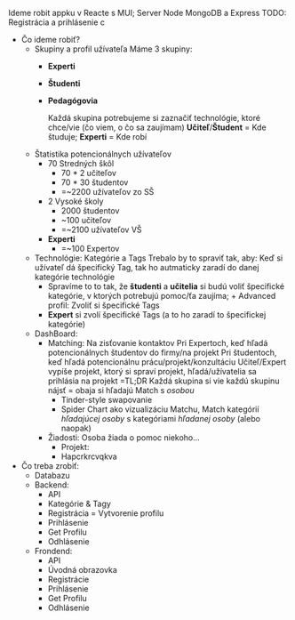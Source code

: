 Ideme robit appku v Reacte s MUI; Server Node MongoDB a Express
TODO: Registrácia a prihlásenie c

- Čo ideme robiť?
	- Skupiny a profil užívateľa
	  Máme 3 skupiny:
		- **Experti**
		- **Študenti**
		- **Pedagógovia**
		  
		  Každá skupina potrebujeme si zaznačiť technológie, ktoré chce/vie (čo viem, o čo sa zaujímam)
		  **Učiteľ**/**Študent** = Kde študuje; **Experti** = Kde robí
	- Štatistika potencionálnych užívateľov
		- 70 Stredných škôl
			- 70 * 2 učiteľov
			- 70 * 30 študentov
			- =~2200 užívateľov zo SŠ
		- 2 Vysoké školy
			- 2000 študentov
			- ~100 učiteľov
			- =~2100 užívateľov VŠ
		- **Experti**
			- =~100 Expertov
	- Technológie: Kategórie a Tags
	  Trebalo by to spraviť tak, aby: Keď si užívateľ dá špecifický Tag, tak ho autmaticky zaradí do danej kategórie technológie
		- Spravíme to to tak, že **študenti** a **učitelia** si budú voliť špecifické kategórie, v ktorých potrebujú pomoc/ťa zaujíma; + Advanced profil: Zvoliť si špecifické Tags
		- **Expert** si zvolí špecifické Tags (a to ho zaradí to špecifickej kategórie)
	- DashBoard:
		- Matching: Na zisťovanie kontaktov
		  Pri Expertoch, keď hľadá potencionálnych študentov do firmy/na projekt
		  Pri študentoch, keď hľadá potencionálnu prácu/projekt/konzultáciu
		  Učiteľ/Expert vypíše projekt, ktorý si spraví projekt, hľadá/užívatelia sa prihlásia na projekt
		  =TL;DR Každá skupina si vie každú skupinu nájsť
		  = obaja si hľadajú Match s *osobou*
			- Tinder-style swapovanie 
			- Spider Chart ako vizualizáciu Matchu, Match kategórií *hľadajúcej* *osoby*  s kategóriami *hľadanej* *osoby* (alebo naopak)
		- Žiadosti: Osoba žiada o pomoc niekoho...
			- Projekt:
			- Hapcrkrcvqkva
- Čo treba zrobiť:
	- Databazu
	- Backend:
		- API
		- Kategórie & Tagy
		- Registrácia = Vytvorenie profilu
		- Prihlásenie
		- Get Profilu
		- Odhlásenie
	- Frondend:
		- API
		- Úvodná obrazovka
		- Registrácie
		- Prihlásenie
		- Get Profilu
		- Odhlásenie